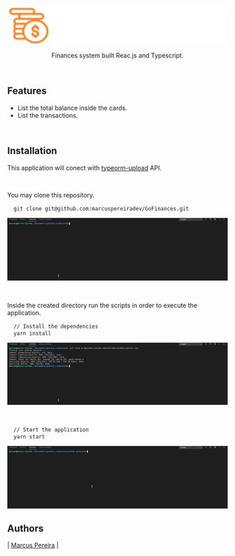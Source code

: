<p align="center">
  <img src = "./docs/logo.svg" width=500>
</p>

<p align="center">Finances system built Reac.js and Typescript.</p>

<br />

## Features

* List the total balance inside the cards.
* List the transactions.

<br />

## Installation

This application will conect with [typeorm-upload](https://github.com/marcuspereiradev/gostack-template-typeorm-upload) API.

<br />

You may clone this repository.

```
  git clone git@github.com:marcuspereiradev/GoFinances.git
```

<p align="center">
  <img src = "./docs/github_explorer_git_clone.gif" width=800>
</p>

<br />

Inside the created directory run the scripts in order to execute the application.

```
  // Install the dependencies
  yarn install
```

<p align="center">
  <img src = "./docs/github_explorer_yarn_install.gif" width=800>
</p>

<br />

```
  // Start the application
  yarn start
```

<p align="center">
  <img src = "./docs/github_explorer_yarn_start.gif" width=800>
</p>


## Authors

|  [Marcus Pereira](https://github.com/marcuspereiradev)   |
